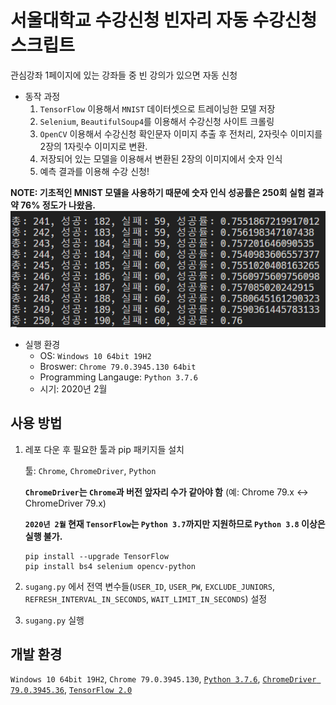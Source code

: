 # 서울대학교 수강신청 빈자리 자동 수강신청 스크립트

관심강좌 1페이지에 있는 강좌들 중 빈 강의가 있으면 자동 신청

- 동작 과정
  1. `TensorFlow` 이용해서 `MNIST` 데이터셋으로 트레이닝한 모델 저장
  2. `Selenium`, `BeautifulSoup4`를 이용해서 수강신청 사이트 크롤링
  3. `OpenCV` 이용해서 수강신청 확인문자 이미지 추출 후 전처리, 2자릿수 이미지를 2장의 1자릿수 이미지로 변환.
  4. 저장되어 있는 모델을 이용해서 변환된 2장의 이미지에서 숫자 인식
  5. 예측 결과를 이용해 수강 신청!

**NOTE: 기초적인 MNIST 모델을 사용하기 때문에 숫자 인식 성공률은 250회 실험 결과 약 76% 정도가 나왔음.**
![success_rate](./static/success_rate.png)

- 실행 환경
  - OS: `Windows 10 64bit 19H2`
  - Broswer: `Chrome 79.0.3945.130 64bit`
  - Programming Langauge: `Python 3.7.6`
  - 시기: 2020년 2월

## 사용 방법

1. 레포 다운 후 필요한 툴과 pip 패키지들 설치

    툴: `Chrome`, `ChromeDriver`, `Python`

    **`ChromeDriver`는 `Chrome`과 버전 앞자리 수가 같아야 함** (예: Chrome 79.x <-> ChromeDriver 79.x)

    **`2020년 2월` 현재 `TensorFlow`는 `Python 3.7`까지만 지원하므로 `Python 3.8` 이상은 실행 불가.**

    ```shell
    pip install --upgrade TensorFlow
    pip install bs4 selenium opencv-python
    ```

2. `sugang.py` 에서 전역 변수들(`USER_ID`, `USER_PW`, `EXCLUDE_JUNIORS`, `REFRESH_INTERVAL_IN_SECONDS`, `WAIT_LIMIT_IN_SECONDS`) 설정
3. `sugang.py` 실행

## 개발 환경

`Windows 10 64bit 19H2`, `Chrome 79.0.3945.130`, [`Python 3.7.6`](https://www.python.org/downloads/release/python-376/), [`ChromeDriver 79.0.3945.36`](https://chromedriver.chromium.org/downloads), [`TensorFlow 2.0`](https://www.tensorflow.org/install)
